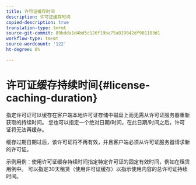 ```yaml
---
title: 许可证缓存时间
description: 许可证缓存时间
copied-description: true
translation-type: tm+mt
source-git-commit: 89bdda1d4bd5c126f19ba75a819942df901183d1
workflow-type: tm+mt
source-wordcount: '122'
ht-degree: 0%

---
```



# 许可证缓存持续时间{#license-caching-duration}

指定许可证可以缓存在客户端本地许可证存储中磁盘上而无需从许可证服务器重新获取的持续时间。 您也可以指定一个绝对日期/时间，在此日期/时间之后，许可证将无法再缓存。

缓存过期日期过后，该许可证将不再有效，并且客户端必须从许可证服务器请求新的许可证。

示例用例：使用许可证缓存持续时间指定特定许可证的固定有效时间，例如在租赁用例中。 可以指定30天租赁（使用许可证缓存）以指示使用内容的总许可证持续时间。
